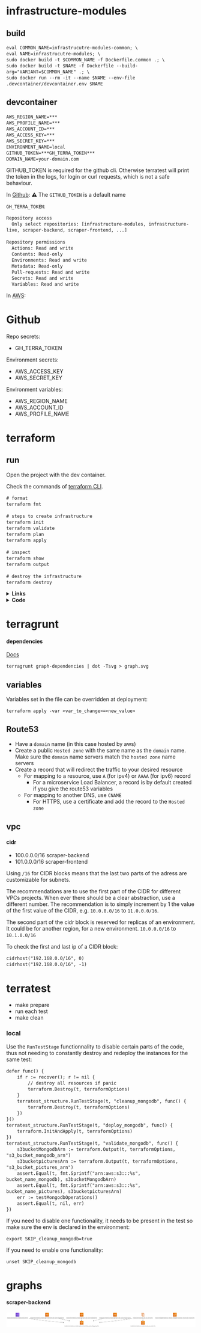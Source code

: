 # infrastructure-modules



## build

```shell
eval COMMON_NAME=infrastrucutre-modules-common; \
eval NAME=infrastrucutre-modules; \
sudo docker build -t $COMMON_NAME -f Dockerfile.common .; \
sudo docker build -t $NAME -f Dockerfile --build-arg="VARIANT=$COMMON_NAME" .; \
sudo docker run --rm -it --name $NAME --env-file .devcontainer/devcontainer.env $NAME
```

## devcontainer

```
AWS_REGION_NAME=***
AWS_PROFILE_NAME=***
AWS_ACCOUNT_ID=***
AWS_ACCESS_KEY=***
AWS_SECRET_KEY=***
ENVIRONMENT_NAME=local
GITHUB_TOKEN=***GH_TERRA_TOKEN***
DOMAIN_NAME=your-domain.com
```
GITHUB_TOKEN is required for the github cli. Otherwise terratest will print the token in the logs, for login or curl requests, which is not a safe behaviour.

In [Github](https://github.com/settings/personal-access-tokens/new):
:warning: The `GITHUB_TOKEN` is a default name

`GH_TERRA_TOKEN`:
```
Repository access
  Only select repositories: [infrastructure-modules, infrastructure-live, scraper-backend, scraper-frontend, ...]

Repository permissions
  Actions: Read and write
  Contents: Read-only
  Environments: Read and write
  Metadata: Read-only
  Pull-requests: Read and write
  Secrets: Read and write
  Variables: Read and write
```

In [AWS]():

# Github

Repo secrets:
- GH_TERRA_TOKEN

Environment secrets:
- AWS_ACCESS_KEY
- AWS_SECRET_KEY

Environment variables:
- AWS_REGION_NAME
- AWS_ACCOUNT_ID
- AWS_PROFILE_NAME

# terraform

## run

Open the project with the dev container.

Check the commands of [terraform CLI](https://www.terraform.io/cli/commands#switching-working-directory-with-chdir).

```shell
# format
terraform fmt

# steps to create infrastructure
terraform init
terraform validate
terraform plan
terraform apply

# inspect
terraform show
terraform output

# destroy the infrastructure
terraform destroy
```

<details><summary> <b>Links</b> </summary>

Check the [tutorial for AWS](https://learn.hashicorp.com/tutorials/terraform/aws-build?in=terraform/aws-get-started).
To setup a VPC check this [Medium article](# https://medium.com/swlh/creating-an-aws-ecs-cluster-of-ec2-instances-with-terraform-85a10b5cfbe3
).
To setup workflow and environments check this [Medium article](https://blog.gruntwork.io/how-to-manage-terraform-state-28f5697e68fa).

Check the [HCL](https://developer.hashicorp.com/terraform/language).

</details>

<details><summary> <b>Code</b> </summary>

For reources tags, where `tags` is a map:

```hcl
resource "aws_resource_type" "resource_name" {
  tags = merge(var.tags, {Name="..."})
}
```

Add the lifecycle policy to create before detroying to avoid downtime.
Be careful not to do it on unique resources that cannot be duplicated.

```hcl
resource "aws_resource_type" "resource_name" {
  lifecycle {
    create_before_destroy = true
  }
}
```

Add the lifecycle policy to protect from destroying it:
```hcl
resource "aws_resource_type" "resource_name" {
  lifecycle {
    prevent_destroy = true
  }
}
```

For backing up the state in an S3 bucket, insert those only in the running terraform file, which would not be in `modules`. 
The backend name is usually `backend_name="terraform-state-backend"`.
There is a different state for production and non-production environments.

```hcl
provider "aws" {
  aws_region = var.aws_region
}
```

</details>

# terragrunt

#### dependencies

[Docs](https://terragrunt.gruntwork.io/docs/features/execute-terraform-commands-on-multiple-modules-at-once/#dependencies-between-modules)

```shell
terragrunt graph-dependencies | dot -Tsvg > graph.svg
```

## variables

Variables set in the file can be overridden at deployment:

```shell
terraform apply -var <var_to_change>=<new_value>
```

## Route53

- Have a `domain` name (in this case hosted by aws)
- Create a public `Hosted zone` with the same name as the `domain` name. Make sure the `domain` name servers match the `hosted zone` name servers
- Create a record that will redirect the traffic to your desired resource
  -  For mapping to a resource, use `A` (for ipv4) or `AAAA` (for ipv6) record
     -  For a microservice Load Balancer, a record is by default created if you give the route53 variables
  -  For mapping to another DNS, use `CNAME`
     -  For HTTPS, use a certificate and add the record to the `Hosted zone`

## vpc
#### cidr

- 100.0.0.0/16 scraper-backend
- 101.0.0.0/16 scraper-frontend

Using `/16` for CIDR blocks means that the last two parts of the adress are customizable for subnets.

The recommendations are to use the first part of the CIDR for different VPCs projects. When ever there should be a clear abstraction, use a different number. The recommendation is to simply increment by 1 the value of the first value of the CIDR, e.g. `10.0.0.0/16` to `11.0.0.0/16`.

The second part of the cidr block is reserved for replicas of an environment. It could be for another region, for a new environment. `10.0.0.0/16` to `10.1.0.0/16`


To check the first and last ip of a CIDR block:

```hcl
cidrhost("192.168.0.0/16", 0)
cidrhost("192.168.0.0/16", -1)
```

# terratest 

  - make prepare
  - run each test
  - make clean

### local

Use the `RunTestStage` functionnality to disable certain parts of the code, thus not needing to constantly destroy and redeploy the instances for the same test:

```hcl
defer func() {
    if r := recover(); r != nil {
        // destroy all resources if panic
        terraform.Destroy(t, terraformOptions)
    }
    terratest_structure.RunTestStage(t, "cleanup_mongodb", func() {
        terraform.Destroy(t, terraformOptions)
    })
}()
terratest_structure.RunTestStage(t, "deploy_mongodb", func() {
    terraform.InitAndApply(t, terraformOptions)
})
terratest_structure.RunTestStage(t, "validate_mongodb", func() {
    s3bucketMongodbArn := terraform.Output(t, terraformOptions, "s3_bucket_mongodb_arn")
    s3bucketpicturesArn := terraform.Output(t, terraformOptions, "s3_bucket_pictures_arn")
    assert.Equal(t, fmt.Sprintf("arn:aws:s3:::%s", bucket_name_mongodb), s3bucketMongodbArn)
    assert.Equal(t, fmt.Sprintf("arn:aws:s3:::%s", bucket_name_pictures), s3bucketpicturesArn)
    err := testMongodbOperations()
    assert.Equal(t, nil, err)
})
```

If you need to disable one functionality, it needs to be present in the test so make sure the env is declared in the environment:

```shell
export SKIP_cleanup_mongodb=true
```

If you need to enable one functionality:

```shell
unset SKIP_cleanup_mongodb
```

# graphs

#### scraper-backend

![Scraper-backend](modules/services/scraper-backend/graph.png)